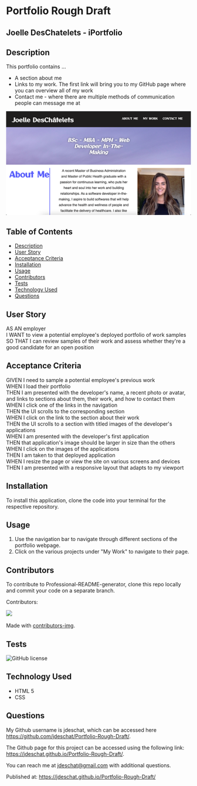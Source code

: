 # Portfolio Rough Draft

## Joelle DesChatelets - iPortfolio

## Description
This portfolio contains ...
* A section about me
* Links to my work. The first link will bring you to my GitHub page where you can overview all of my work
* Contact me - where there are multiple methods of communication people can message me at

![alt text](https://github.com/jdeschat/Portfolio-Rough-Draft/blob/main/assets/img/portfolio.jpg)

## Table of Contents
- [Description](#description)
- [User Story](#user-story)
- [Acceptance Criteria](#acceptance-criteria)
- [Installation](#installation)
- [Usage](#usage)
- [Contributors](#contributors)
- [Tests](#tests)
- [Technology Used](#technology-used)
- [Questions](#questions)

## User Story

AS AN employer <br>
I WANT to view a potential employee's deployed portfolio of work samples <br>
SO THAT I can review samples of their work and assess whether they're a good candidate for an open position

## Acceptance Criteria
GIVEN I need to sample a potential employee's previous work <br>
WHEN I load their portfolio <br>
THEN I am presented with the developer's name, a recent photo or avatar, and links to sections about them, their work, and how to contact them <br>
WHEN I click one of the links in the navigation <br>
THEN the UI scrolls to the corresponding section <br>
WHEN I click on the link to the section about their work <br>
THEN the UI scrolls to a section with titled images of the developer's applications<br>
WHEN I am presented with the developer's first application <br>
THEN that application's image should be larger in size than the others <br>
WHEN I click on the images of the applications <br>
THEN I am taken to that deployed application <br>
WHEN I resize the page or view the site on various screens and devices <br>
THEN I am presented with a responsive layout that adapts to my viewport <br>

## Installation
To install this application, clone the code into your terminal for the respective repository.

## Usage
1. Use the navigation bar to navigate through different sections of the portfolio webpage.
2. Click on the various projects under "My Work" to navigate to their page.

## Contributors
To contribute to Professional-README-generator, clone this repo locally and commit your code on a separate branch.
  

Contributors:

<a href="https://github.com/jdeschat/Portfolio-Rough-Draft/graphs/contributors">
  <img src="https://contrib.rocks/image?repo=jdeschat/Portfolio-Rough-Draft" />
</a>

Made with [contributors-img](https://contrib.rocks).

## Tests
![GitHub license](https://img.shields.io/badge/test-100%25-success)

## Technology Used
- HTML 5
- CSS

## Questions
My Github username is jdeschat, which can be accessed here https://github.com/jdeschat/Portfolio-Rough-Draft/.

The Github page for this project can be accessed using the following link: https://jdeschat.github.io/Portfolio-Rough-Draft/.

You can reach me at jdeschat@gmail.com with additional questions.


Published at:
https://jdeschat.github.io/Portfolio-Rough-Draft/
